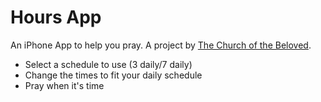 Hours App
=================================================================

An iPhone App to help you pray. A project by [The Church of the Beloved](http://belovedschurch.org).

- Select a schedule to use (3 daily/7 daily)
- Change the times to fit your daily schedule
- Pray when it's time


